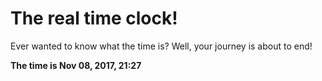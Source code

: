 # The real time clock!

Ever wanted to know what the time is? Well, your journey is about to end!

**The time is Nov 08, 2017, 21:27**